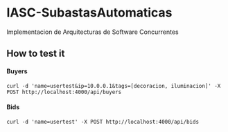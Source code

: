 # IASC-SubastasAutomaticas
Implementacion de  Arquitecturas de Software Concurrentes

## How to test it
#### Buyers
` curl -d 'name=usertest&ip=10.0.0.1&tags=[decoracion, iluminacion]' -X POST http://localhost:4000/api/buyers `

#### Bids
` curl -d 'name=usertest' -X POST http://localhost:4000/api/bids `
